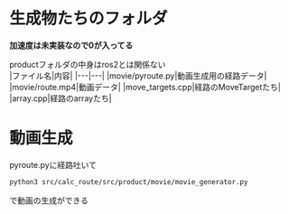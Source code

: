 # 生成物たちのフォルダ
**加速度は未実装なので0が入ってる**

productフォルダの中身はros2とは関係ない<br>
|ファイル名|内容|
|---|---|
|movie/pyroute.py|動画生成用の経路データ|
|movie/route.mp4|動画データ|
|move_targets.cpp|経路のMoveTargetたち|
|array.cpp|経路のarrayたち|

# 動画生成
pyroute.pyに経路吐いて
```bash
python3 src/calc_route/src/product/movie/movie_generator.py 
```
で動画の生成ができる